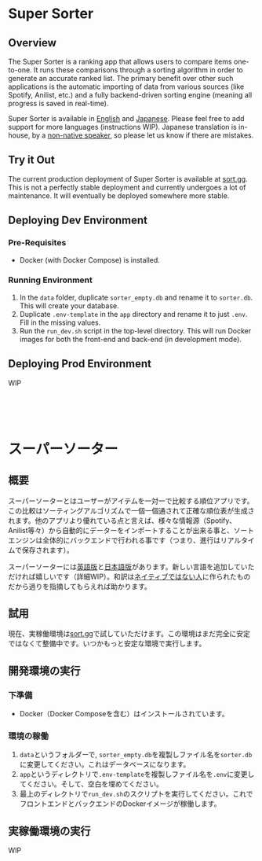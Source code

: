 # Super Sorter

## Overview
The Super Sorter is a ranking app that allows users to compare items one-to-one. It runs these comparisons through a sorting algorithm in order to generate an accurate ranked list. The primary benefit over other such applications is the automatic importing of data from various sources (like Spotify, Anilist, etc.) and a fully backend-driven sorting engine (meaning all progress is saved in real-time).

Super Sorter is available in [English](#super-sorter) and [Japanese](#スーパーソーター). Please feel free to add support for more languages (instructions WIP). Japanese translation is in-house, by a [non-native speaker](https://github.com/AlexPolGit), so please let us know if there are mistakes.

## Try it Out

The current production deployment of Super Sorter is available at [sort.gg](https://sort.gg). This is not a perfectly stable deployment and currently undergoes a lot of maintenance. It will eventually be deployed somewhere more stable.

## Deploying Dev Environment

### Pre-Requisites
- Docker (with Docker Compose) is installed.

### Running Environment
1. In the `data` folder, duplicate `sorter_empty.db` and rename it to `sorter.db`. This will create your database.
2. Duplicate `.env-template` in the `app` directory and rename it to just `.env`. Fill in the missing values.
3. Run the `run_dev.sh` script in the top-level directory. This will run Docker images for both the front-end and back-end (in development mode).

## Deploying Prod Environment

WIP

<br/><br/><br/>

# スーパーソーター

## 概要
スーパーソーターとはユーザーがアイテムを一対一で比較する順位アプリです。この比較はソーティングアルゴリズムで一個一個通されて正確な順位表が生成されます。他のアプリより優れている点と言えば、様々な情報源（Spotify、Anilist等々）から自動的にデーターをインポートすることが出来る事と、ソートエンジンは全体的にバックエンドで行われる事です（つまり、進行はリアルタイムで保存されます）。

スーパーソーターには[英語版](#super-sorter)と[日本語版](#スーパーソーター)があります。新しい言語を追加していただければ嬉しいです（詳細WIP）。和訳は[ネイティブではない人](https://github.com/AlexPolGit)に作られたものだから過りを指摘してもらえれば助かります。

## 試用

現在、実稼働環境は[sort.gg](https://sort.gg)で試していただけます。この環境はまだ完全に安定ではなくて整備中です。いつかもっと安定な環境で実行します。

## 開発環境の実行

### 下準備
- Docker（Docker Composeを含む）はインストールされています。

### 環境の稼働
1. `data`というフォルダーで, `sorter_empty.db`を複製しファイル名を`sorter.db`に変更してください。これはデータベースになります。
2. `app`というディレクトリで`.env-template`を複製しファイル名を`.env`に変更してください。そして、空白を埋めてください。
3. 最上のディレクトリで`run_dev.sh`のスクリプトを実行してください。これでフロントエンドとバックエンドのDockerイメージが稼働します。

## 実稼働環境の実行

WIP